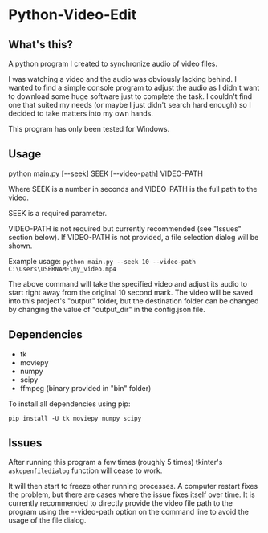 # Python-Video-Edit

## What's this?
A python program I created to synchronize audio of video files.

I was watching a video and the audio was obviously lacking behind. I wanted to find a simple console program to adjust the audio as I didn't want to download some huge software just to complete the task. I couldn't find one that suited my needs (or maybe I just didn't search hard enough) so I decided to take matters into my own hands.

This program has only been tested for Windows.

## Usage
python main.py [--seek] SEEK [--video-path] VIDEO-PATH

Where SEEK is a number in seconds and VIDEO-PATH is the full path to the video.

SEEK is a required parameter.

VIDEO-PATH is not required but currently recommended (see "Issues" section below). If VIDEO-PATH is not provided, a file selection dialog will be shown.

Example usage:
``` python main.py --seek 10 --video-path C:\Users\USERNAME\my_video.mp4 ```

The above command will take the specified video and adjust its audio to start right away from the original 10 second mark. The video will be saved into this project's "output" folder, but the destination folder can be changed by changing the value of "output_dir" in the config.json file.

## Dependencies
- tk
- moviepy
- numpy
- scipy
- ffmpeg (binary provided in "bin" folder)

To install all dependencies using pip:

```pip install -U tk moviepy numpy scipy```


## Issues
After running this program a few times (roughly 5 times) tkinter's ```askopenfiledialog``` function will cease to work.

It will then start to freeze other running processes. A computer restart fixes the problem, but there are cases where the issue fixes itself over time. It is currently recommended to directly provide the video file path to the program using the --video-path option on the command line to avoid the usage of the file dialog.